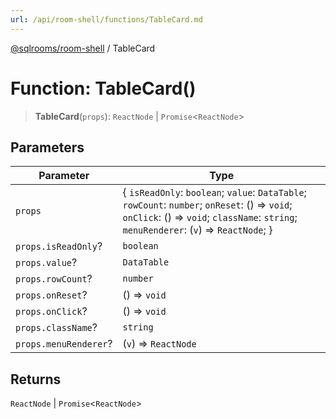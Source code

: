 ```yaml
---
url: /api/room-shell/functions/TableCard.md
---
```

[@sqlrooms/room-shell](../index.md) / TableCard

# Function: TableCard()

> **TableCard**(`props`): `ReactNode` | `Promise`<`ReactNode`>

## Parameters

| Parameter | Type |
| ------ | ------ |
| `props` | { `isReadOnly`: `boolean`; `value`: `DataTable`; `rowCount`: `number`; `onReset`: () => `void`; `onClick`: () => `void`; `className`: `string`; `menuRenderer`: (`v`) => `ReactNode`; } |
| `props.isReadOnly`? | `boolean` |
| `props.value`? | `DataTable` |
| `props.rowCount`? | `number` |
| `props.onReset`? | () => `void` |
| `props.onClick`? | () => `void` |
| `props.className`? | `string` |
| `props.menuRenderer`? | (`v`) => `ReactNode` |

## Returns

`ReactNode` | `Promise`<`ReactNode`>
